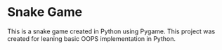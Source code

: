 # Snake Game
 This is a snake game created in Python using Pygame.
 This project was created for leaning basic OOPS implementation in Python.
 
